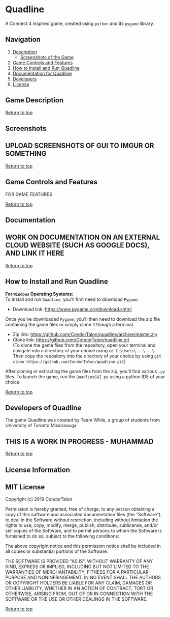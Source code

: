 # Quadline

A Connect 4 inspired game, created using `python` and its `pygame` library.

## Navigation 
<a name="top"></a> 
1.  [Description](#intro) 
    - [Screenshots of the Game](#screen)
2. [Game Controls and Features](#feature)
3. [How to Install and Run Quadline](#install)
4. [Documentation for Quadline](#documen)
5. [Developers](#devs)
6. [License](#license)

## <a name="intro"></a>Game Description 







[Return to top](#top)




## <a name="screen"></a>Screenshots

## UPLOAD SCREENSHOTS OF GUI TO IMGUR OR SOMETHING ##

[Return to top](#top)


## <a name="feature"></a>Game Controls and Features

FOR GAME FEATURES 

[Return to top](#top)






## <a name="documen"></a>Documentation

## WORK ON DOCUMENTATION ON AN EXTERNAL CLOUD WEBSITE (SUCH AS GOOGLE DOCS), AND LINK IT HERE ## 

[Return to top](#top)



## <a name="install"></a>How to Install and Run Quadline 

**For `Windows` Operating Systems:**  
To install and run `Quadline`, you'll first need to download `Pygame`.  
* Download link: https://www.pygame.org/download.shtml  
  
Once you've downloaded `Pygame`, you'll then need to download the zip file containing the game files or simply clone it though a terminal.
* Zip link: https://github.com/CondorTalon/quadline/archive/master.zip  
* Clone link: https://github.com/CondorTalon/quadline.git  
(To clone the game files from the repository, open your terminal and navigate into a directory of your choice using `cd C:\Users\...\...\`. Then copy the repository into the directory of your choice by using `git clone https://github.com/CondorTalon/quadline.git`)  
  
After cloning or extracting the game files from the zip, you'll find various `.py` files. To launch the game, run the `QuadlineGUI.py` using a python IDE of your choice.

[Return to top](#top)

## <a name="devs"></a>Developers of Quadline

The game Quadline was created by Team While, a group of students from University of Toronto Mississauga

## THIS IS A WORK IN PROGRESS - MUHAMMAD ## 


[Return to top](#top)


## <a name="license"></a>License Information

## MIT License 

Copyright (c) 2019 CondorTalon

Permission is hereby granted, free of charge, to any person obtaining a copy of this software and associated documentation files (the "Software"), to deal in the Software without restriction, including without limitation the rights to use, copy, modify, merge, publish, distribute, sublicense, and/or sell copies of the Software, and to permit persons to whom the Software is furnished to do so, subject to the following conditions:

The above copyright notice and this permission notice shall be included in all copies or substantial portions of the Software.

THE SOFTWARE IS PROVIDED "AS IS", WITHOUT WARRANTY OF ANY KIND, EXPRESS OR IMPLIED, INCLUDING BUT NOT LIMITED TO THE WARRANTIES OF MERCHANTABILITY, FITNESS FOR A PARTICULAR PURPOSE AND NONINFRINGEMENT. IN NO EVENT SHALL THE AUTHORS OR COPYRIGHT HOLDERS BE LIABLE FOR ANY CLAIM, DAMAGES OR OTHER LIABILITY, WHETHER IN AN ACTION OF CONTRACT, TORT OR OTHERWISE, ARISING FROM, OUT OF OR IN CONNECTION WITH THE SOFTWARE OR THE USE OR OTHER DEALINGS IN THE SOFTWARE.


[Return to top](#top)


